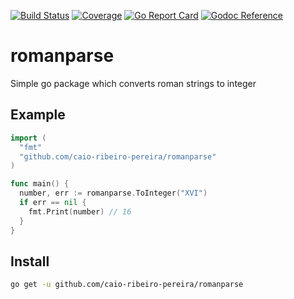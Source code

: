 [![Build Status](https://app.travis-ci.com/caio-ribeiro-pereira/romanparse.svg?branch=main)](https://app.travis-ci.com/caio-ribeiro-pereira/romanparse)
[![Coverage](https://gocover.io/_badge/github.com/caio-ribeiro-pereira/romanparse)](https://gocover.io/github.com/caio-ribeiro-pereira/romanparse)
[![Go Report Card](https://goreportcard.com/badge/github.com/caio-ribeiro-pereira/romanparse)](https://goreportcard.com/report/github.com/caio-ribeiro-pereira/romanparse)
[![Godoc Reference](https://godoc.org/github.com/caio-ribeiro-pereira/romanparse?status.svg)](http://godoc.org/github.com/caio-ribeiro-pereira/romanparse)

# romanparse

Simple go package which converts roman strings to integer

## Example

```go
import (
  "fmt"
  "github.com/caio-ribeiro-pereira/romanparse"
)

func main() {
  number, err := romanparse.ToInteger("XVI")
  if err == nil {
    fmt.Print(number) // 16
  }
}
```

## Install

```bash
go get -u github.com/caio-ribeiro-pereira/romanparse
```